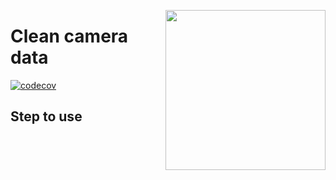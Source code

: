 <a href="https://www.islas.org.mx"><img src="https://www.islas.org.mx/img/logo.svg" align="right" width="256" /></a>

# Clean camera data
[![codecov](https://codecov.io/gh/IslasGECI/clean_camera_data/graph/badge.svg?token=wyxnwZypMA)](https://codecov.io/gh/IslasGECI/clean_camera_data)

## Step to use

